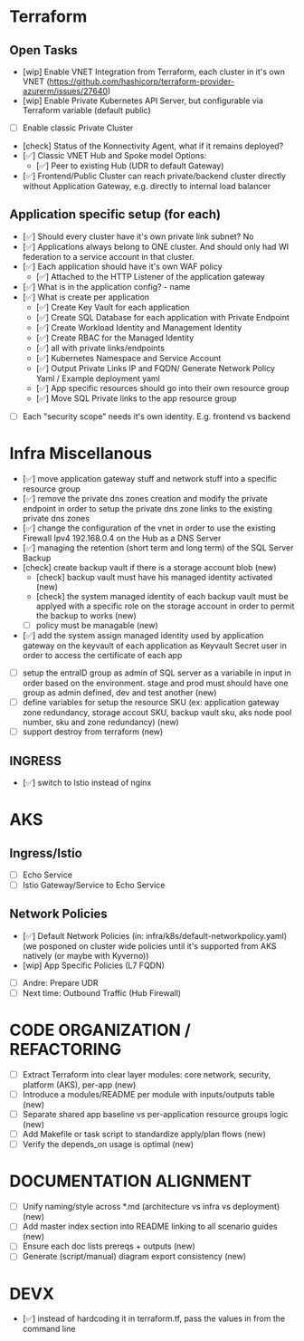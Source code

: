 # Terraform
## Open Tasks
- [wip] Enable VNET Integration from Terraform, each cluster in it's own VNET
   (https://github.com/hashicorp/terraform-provider-azurerm/issues/27640)
- [wip] Enable Private Kubernetes API Server, but configurable via Terraform variable (default public)
- [ ] Enable classic Private Cluster
- [check] Status of the Konnectivity Agent, what if it remains deployed?
- [✅] Classic VNET Hub and Spoke model
    Options:
    - [✅] Peer to existing Hub (UDR to default Gateway)
- [✅] Frontend/Public Cluster can reach private/backend cluster directly without Application Gateway, e.g. directly to internal load balancer

## Application specific setup (for each)
- [✅] Should every cluster have it's own private link subnet? No
- [✅] Applications always belong to ONE cluster. And should only had WI federation to a service account in that cluster.
- [✅] Each application should have it's own WAF policy
    - [✅] Attached to the HTTP Listener of the application gateway
- [✅] What is in the application config? 
      - name
- [✅] What is create per application
    - [✅] Create Key Vault for each application
    - [✅] Create SQL Database for each application with Private Endpoint
    - [✅] Create Workload Identity and Management Identity
    - [✅] Create RBAC for the Managed Identity
    - [✅] all with private links/endpoints
    - [✅] Kubernetes Namespace and Service Account
    - [✅] Output Private Links IP and FQDN/ Generate Network Policy Yaml / Example deployment yaml
    - [✅] App specific resources should go into their own resource group
    - [✅] Move SQL Private links to the app resource group
- [ ] Each "security scope" needs it's own identity. E.g. frontend vs backend

# Infra Miscellanous
- [✅] move application gateway stuff and network stuff into a specific resource group
- [✅] remove the private dns zones creation and modify the private endpoint in order to setup the private dns zone links to the existing private dns zones
- [✅] change the configuration of the vnet in order to use the existing Firewall Ipv4 192.168.0.4 on the Hub as a DNS Server
- [✅] managing the retention (short term and long term) of the SQL Server Backup
- [check] create backup vault if there is a storage account blob (new)
    - [check] backup vault must have his managed identity activated (new)
    - [check] the system managed identity of each backup vault must be applyed with a specific role on the storage account in order to permit the backup to works (new)
    - [ ] policy must be managable (new)
- [✅] add the system assign managed identity used by application gateway on the keyvault of each application as Keyvault Secret user in order to access the certificate of each app 
- [ ] setup the entraID group as admin of SQL server as a variabile in input in order based on the environment. stage and prod must should have one group as admin defined, dev and test another (new)
- [ ] define variables for setup the resource SKU (ex: application gateway zone redundancy, storage accout SKU, backup vault sku, aks node pool number, sku and zone redundancy) (new)
- [ ] support destroy from terraform (new)

## INGRESS
- [✅] switch to Istio instead of nginx

# AKS
## Ingress/Istio
- [ ] Echo Service
- [ ] Istio Gateway/Service to Echo Service

## Network Policies
- [✅] Default Network Policies (in: infra/k8s/default-networkpolicy.yaml)
       (we posponed on cluster wide policies until it's supported from AKS natively (or maybe with Kyverno))
- [wip] App Specific Policies (L7 FQDN)
- [ ] Andre: Prepare UDR
- [ ] Next time: Outbound Traffic (Hub Firewall)

# CODE ORGANIZATION / REFACTORING
- [ ] Extract Terraform into clear layer modules: core network, security, platform (AKS), per-app (new)
- [ ] Introduce a modules/README per module with inputs/outputs table (new)
- [ ] Separate shared app baseline vs per-application resource groups logic (new)
- [ ] Add Makefile or task script to standardize apply/plan flows (new)
- [ ] Verify the depends_on usage is optimal (new)

# DOCUMENTATION ALIGNMENT
- [ ] Unify naming/style across *.md (architecture vs infra vs deployment) (new)
- [ ] Add master index section into README linking to all scenario guides (new)
- [ ] Ensure each doc lists prereqs + outputs (new)
- [ ] Generate (script/manual) diagram export consistency (new)

# DEVX
- [✅] instead of hardcoding it in terraform.tf, pass the values in from the command line